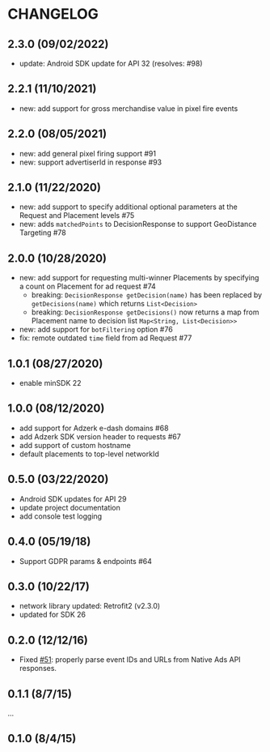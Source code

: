 # CHANGELOG

## 2.3.0 (09/02/2022)
- update: Android SDK update for API 32 (resolves: #98)

## 2.2.1 (11/10/2021)
- new: add support for gross merchandise value in pixel fire events

## 2.2.0 (08/05/2021)
- new: add general pixel firing support #91
- new: support advertiserId in response #93

## 2.1.0 (11/22/2020)
- new: add support to specify additional optional parameters at the Request and Placement levels #75
- new: adds `matchedPoints` to DecisionResponse to support GeoDistance Targeting  #78

## 2.0.0 (10/28/2020)
- new: add support for requesting multi-winner Placements by specifying a count on Placement for ad request #74
   - breaking: `DecisionResponse getDecision(name)` has been replaced by `getDecisions(name)` which returns `List<Decision>`
   - breaking: `DecisionResponse getDecisions()` now returns a map from Placement name to decision list `Map<String, List<Decision>>`
- new: add support for `botFiltering` option #76
- fix: remote outdated `time` field from ad Request #77

## 1.0.1 (08/27/2020)
- enable minSDK 22

## 1.0.0 (08/12/2020)

* add support for Adzerk e-dash domains #68
* add Adzerk SDK version header to requests #67
* add support of custom hostname
* default placements to top-level networkId

## 0.5.0 (03/22/2020)

* Android SDK updates for API 29
* update project documentation
* add console test logging

## 0.4.0 (05/19/18)

* Support GDPR params & endpoints #64

## 0.3.0 (10/22/17)

* network library updated: Retrofit2 (v2.3.0)
* updated for SDK 26

## 0.2.0 (12/12/16)

* Fixed [#51](https://github.com/adzerk/adzerk-android-sdk/issues/51): properly parse event IDs and URLs from Native Ads API responses.

## 0.1.1 (8/7/15)

...

## 0.1.0 (8/4/15)
